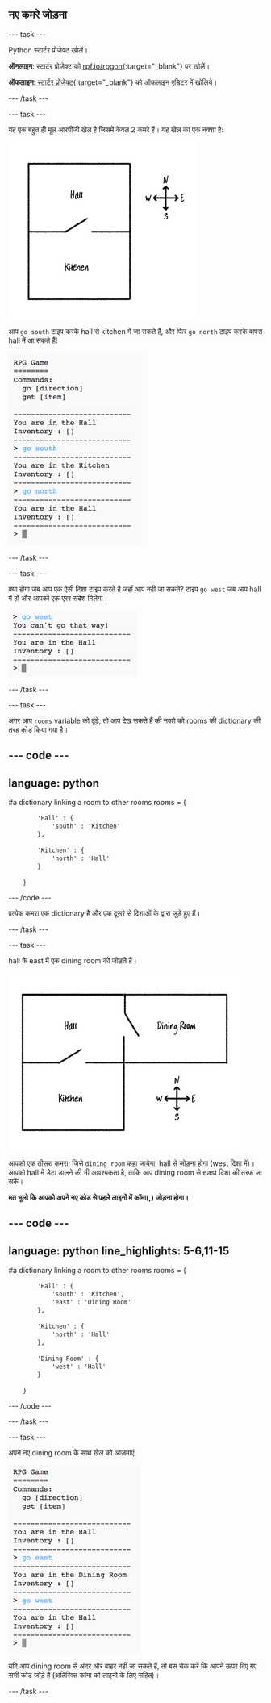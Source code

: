 ## नए कमरे जोड़ना

--- task ---

Python स्टार्टर प्रोजेक्ट खोलें।

**ऑनलाइन**: स्टार्टर प्रोजेक्ट को [rpf.io/rpgon](http://rpf.io/rpgon){:target="_blank"} पर खोलें।

**ऑफलाइन**:[ स्टार्टर प्रोजेक्ट](http://rpf.io/p/hi-IN/rpg-go){:target="_blank"} को ऑफलाइन एडिटर में खोलिये।

--- /task ---

--- task ---

यह एक बहुत ही मूल आरपीजी खेल है जिसमें केवल 2 कमरे हैं। यह खेल का एक नक्शा है:

![स्क्रीनशॉट](images/rpg-map1.png)

आप `go south` टाइप करके hall से kitchen में जा सकते हैं, और फिर `go north` टाइप करके वापस hall में आ सकते हैं!

![स्क्रीनशॉट](images/rpg-controls.png)

--- /task ---

--- task ---

क्या होगा जब आप एक ऐसी दिशा टाइप करते है जहाँ आप नही जा सकते? टाइप `go west` जब आप hall में हो और आपको एक एरर संदेश मिलेगा।

![स्क्रीनशॉट](images/rpg-error.png)

--- /task ---

--- task ---

अगर आप `rooms` variable को ढूंढे, तो आप देख सकते हैं की नक्शे को rooms की dictionary की तरह कोड किया गया है।

--- code ---
---
language: python
---
#a dictionary linking a room to other rooms
rooms = {

            'Hall' : {
                'south' : 'Kitchen'
            },

            'Kitchen' : {
                'north' : 'Hall'
            }

        }
--- /code ---

प्रत्येक कमरा एक dictionary है और एक दूसरे से दिशाओं के द्वारा जुड़े हुए हैं।

--- /task ---

--- task ---

hall के east में एक dining room को जोड़ते हैं।

![स्क्रीनशॉट](images/rpg-dining.png)

आपको एक तीसरा कमरा, जिसे `dining room` कहा जायेगा, hall से जोड़ना होगा (west दिशा में)। आपको hall में डेटा डालने की भी आवश्यकता है, ताकि आप dining room से east दिशा की तरफ जा सकें।

**मत भूलो कि आपको अपने नए कोड से पहले लाइनों में कॉमा(,) जोड़ना होगा।**

--- code ---
---
language: python
line_highlights: 5-6,11-15
---
#a dictionary linking a room to other rooms
rooms = {

            'Hall' : {
                'south' : 'Kitchen',
                'east' : 'Dining Room'
            },

            'Kitchen' : {
                'north' : 'Hall'
            },

            'Dining Room' : {
                'west' : 'Hall'
            }

        }
--- /code ---

--- /task ---

--- task ---

अपने नए dining room के साथ खेल को आज़माएं:

![स्क्रीनशॉट](images/rpg-dining-test.png)

यदि आप dining room से अंदर और बाहर नहीं जा सकते हैं, तो बस चेक करें कि आपने ऊपर दिए गए सभी कोड जोड़े हैं (अतिरिक्त कॉमा को लाइनों के लिए सहित)।

--- /task ---